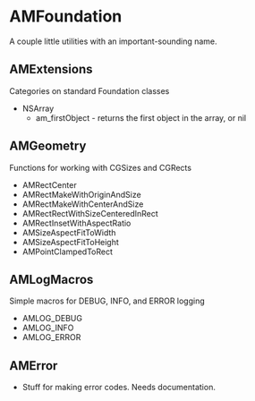 # AMFoundation

A couple little utilities with an important-sounding name.

## AMExtensions

Categories on standard Foundation classes

 * NSArray
   * am_firstObject - returns the first object in the array, or nil

## AMGeometry

Functions for working with CGSizes and CGRects

 * AMRectCenter
 * AMRectMakeWithOriginAndSize
 * AMRectMakeWithCenterAndSize
 * AMRectRectWithSizeCenteredInRect
 * AMRectInsetWithAspectRatio
 * AMSizeAspectFitToWidth
 * AMSizeAspectFitToHeight
 * AMPointClampedToRect

## AMLogMacros

Simple macros for DEBUG, INFO, and ERROR logging

 * AMLOG_DEBUG
 * AMLOG_INFO
 * AMLOG_ERROR

## AMError

 * Stuff for making error codes. Needs documentation.
